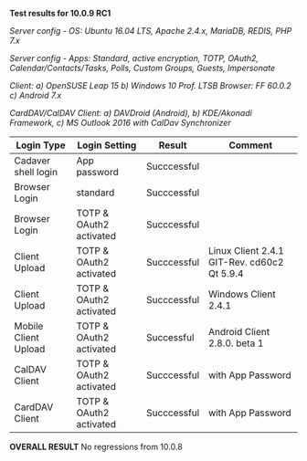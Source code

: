 **Test results for 10.0.9 RC1**

_Server config - OS: Ubuntu 16.04 LTS, Apache 2.4.x, MariaDB, REDIS, PHP 7.x_

_Server config - Apps: Standard, active encryption, TOTP, OAuth2, Calendar/Contacts/Tasks, Polls, Custom Groups, Guests, Impersonate_

_Client: a) OpenSUSE Leap 15 b) Windows 10 Prof. LTSB
Browser: FF 60.0.2 c) Android 7.x_

_CardDAV/CalDAV Client: a) DAVDroid (Android), b) KDE/Akonadi Framework, c) MS Outlook 2016 with CalDav Synchronizer_

Login Type | Login Setting | Result | Comment
-- | -- | -- | --
Cadaver shell login | App password | Succcessful |
Browser Login | standard | Succcessful |
Browser Login | TOTP & OAuth2 activated | Succcessful |
Client Upload | TOTP & OAuth2 activated | Succcessful | Linux Client 2.4.1 GIT-Rev. cd60c2  Qt 5.9.4  |
Client Upload | TOTP & OAuth2 activated | Succcessful | Windows Client 2.4.1
Mobile Client Upload | TOTP & OAuth2 activated | Successful | Android Client 2.8.0. beta 1
CalDAV Client | TOTP & OAuth2 activated | Succcessful | with App Password
CardDAV  Client | TOTP & OAuth2 activated | Succcessful | with App Password

**OVERALL RESULT**
No regressions from 10.0.8
